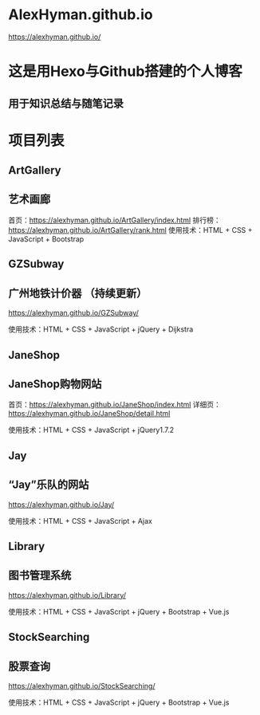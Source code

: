 # AlexHyman.github.io
https://alexhyman.github.io/

# 这是用Hexo与Github搭建的个人博客
## 用于知识总结与随笔记录

# 项目列表
## ArtGallery
## 艺术画廊
首页：https://alexhyman.github.io/ArtGallery/index.html
排行榜：https://alexhyman.github.io/ArtGallery/rank.html
使用技术：HTML + CSS + JavaScript + Bootstrap

## GZSubway
## 广州地铁计价器 （持续更新）

https://alexhyman.github.io/GZSubway/

使用技术：HTML + CSS + JavaScript + jQuery + Dijkstra

## JaneShop
## JaneShop购物网站

首页：https://alexhyman.github.io/JaneShop/index.html
详细页：https://alexhyman.github.io/JaneShop/detail.html

使用技术：HTML + CSS + JavaScript + jQuery1.7.2

## Jay
## “Jay”乐队的网站

https://alexhyman.github.io/Jay/

使用技术：HTML + CSS + JavaScript + Ajax

## Library
## 图书管理系统

https://alexhyman.github.io/Library/

使用技术：HTML + CSS + JavaScript + jQuery + Bootstrap + Vue.js

## StockSearching
## 股票查询

https://alexhyman.github.io/StockSearching/

使用技术：HTML + CSS + JavaScript + jQuery + Bootstrap + Vue.js
